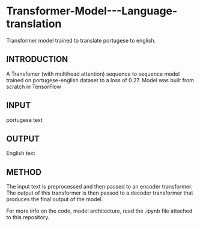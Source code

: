 # Transformer-Model---Language-translation
Transformer model trained to translate portugese to english.

## INTRODUCTION
A Transfomer (with multihead attention) sequence to sequence model trained on portugese-english dataset to a loss of 0.27. Model was built from scratch in TensorFlow

## INPUT
portugese text

## OUTPUT
English text 

## METHOD
The input text is preprocessed and then passed to an encoder transformer. The output of this transformer is then passed to a decoder transformer that produces the final output
of the model.


For more info on the code, model architecture, read the .ipynb file attached to this repository.
